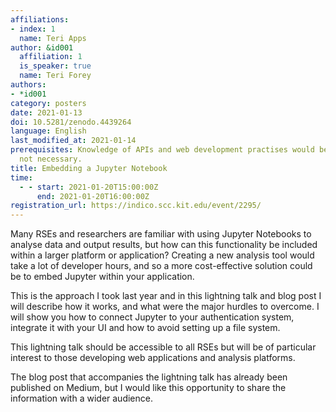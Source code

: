 ```yaml
---
affiliations:
- index: 1
  name: Teri Apps
author: &id001
  affiliation: 1
  is_speaker: true
  name: Teri Forey
authors:
- *id001
category: posters
date: 2021-01-13
doi: 10.5281/zenodo.4439264
language: English
last_modified_at: 2021-01-14
prerequisites: Knowledge of APIs and web development practises would be helpful but
  not necessary.
title: Embedding a Jupyter Notebook
time:
  - - start: 2021-01-20T15:00:00Z
      end: 2021-01-20T16:00:00Z
registration_url: https://indico.scc.kit.edu/event/2295/
---
```


Many RSEs and researchers are familiar with using Jupyter Notebooks to analyse data and output results, but how can this functionality be included within a larger platform or application? Creating a new analysis tool would take a lot of developer hours, and so a more cost-effective solution could be to embed Jupyter within your application.

This is the approach I took last year and in this lightning talk and blog post I will describe how it works, and what were the major hurdles to overcome. I will show you how to connect Jupyter to your authentication system, integrate it with your UI and how to avoid setting up a file system.

This lightning talk should be accessible to all RSEs but will be of particular interest to those developing web applications and analysis platforms.

The blog post that accompanies the lightning talk has already been published on Medium, but I would like this opportunity to share the information with a wider audience.